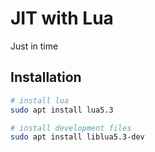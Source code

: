 # JIT with Lua

Just in time

## Installation

```sh
# install lua
sudo apt install lua5.3

# install development files
sudo apt install liblua5.3-dev
```
